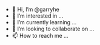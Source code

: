 - 👋 Hi, I’m @garryhe
- 👀 I’m interested in ...
- 🌱 I’m currently learning ...
- 💞️ I’m looking to collaborate on ...
- 📫 How to reach me ...

<!---
garryhe/garryhe is a ✨ special ✨ repository because its `README.md` (this file) appears on your GitHub profile.
You can click the Preview link to take a look at your changes.
--->
